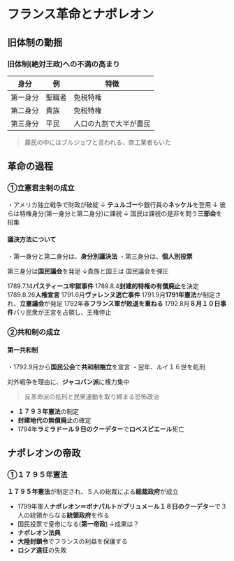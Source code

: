 # フランス革命とナポレオン
## 旧体制の動揺
### 旧体制(絶対王政)への不満の高まり
|身分|例|特徴|
|-|-|-|
|第一身分|聖職者|免税特権|
|第二身分|貴族|免税特権|
|第三身分|平民|人口の九割で大半が農民
>農民の中にはブルジョワと言われる、商工業者もいた

## 革命の過程
### ①立憲君主制の成立
・アメリカ独立戦争で財政が破綻
↓
**テュルゴー**や銀行員の**ネッケル**を登用
↓
彼らは特権身分(第一身分と第二身分)に課税
↓
国民は課税の是非を問う**三部会**を招集

#### 議決方法について
・第一身分と第二身分は、**身分別議決法**
・第三身分は、**個人別投票**

第三身分は**国民議会**を発足
↓貴族と国王は
国民議会を弾圧

1789.7.14**パスティーユ牢獄事件**
1789.8.4**封建的特権の有償廃止**を決定
1789.8.26**人権宣言**
1791.6月**ヴァレンヌ逃亡事件**
1791.9月**1791年憲法**が制定され、**立憲議会**が発足
1792年春**フランス軍が敗退を重ねる**
1792.8月**８月１０日事件**パリ民衆が王宮を占領し、王権停止

### ②共和制の成立
#### 第一共和制
・1792.9月から**国民公会**で**共和制樹立**を宣言
・翌年、ルイ１６世を処刑

対外戦争を理由に、**ジャコバン派**に権力集中
>反革命派の処刑と民衆運動を取り締まる恐怖政治

- **１７９３年憲法**の制定
- **封建地代の無償廃止**の確定
- 1794年**ラミラドール９日のクーデター**で**ロベスピエール**死亡

## ナポレオンの帝政
### ①１７９５年憲法
**１７９５年憲法**が制定され、５人の総裁による**総裁政府**が成立
- 1799年軍人**ナポレオン＝ボナパルト**が**ブリュメール１８日のクーデター**で３人の統領からなる**統領政府**を作る
- 国民投票で皇帝になる(**第一帝政**)
↓成果は？
- **ナポレオン法典**
- **大陸封鎖令**でフランスの利益を保護する
- **ロシア遠征**の失敗
<!--stackedit_data:
eyJoaXN0b3J5IjpbLTYwMDg5MTAwNiw1ODcyNDk5NTgsLTcxND
cyNTU4NCwtMjA5MjUzNDkwMiw3NDYzMzQ0OThdfQ==
-->
